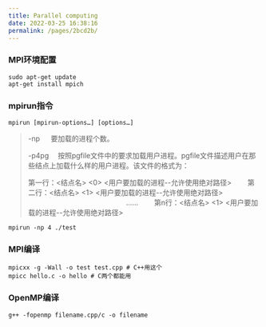 ```yaml
---
title: Parallel computing
date: 2022-03-25 16:38:16
permalink: /pages/2bcd2b/
---
```

### MPI环境配置

```shell
sudo apt-get update
apt-get install mpich
```

### mpirun指令

`mpirun [mpirun-options…] [options…]`

> -np 　    要加载的进程个数。
>
> -p4pg 　按照pgfile文件中的要求加载用户进程。pgfile文件描述用户在那些结点上加载什么样的用户进程。该文件的格式为：
>
> 第一行：<结点名> <0> <用户要加载的进程--允许使用绝对路径>
> 　　第二行：<结点名> <1> <用户要加载的进程--允许使用绝对路径>
> 　　　　　　　　　　　　　　......
> 　　第n行：<结点名> <1> <用户要加载的进程--允许使用绝对路径>

`mpirun -np 4 ./test`

### MPI编译

```shell
mpicxx -g -Wall -o test test.cpp # C++用这个
mpicc hello.c -o hello # C两个都能用
```

### OpenMP编译

```shell
g++ -fopenmp filename.cpp/c -o filename
```


